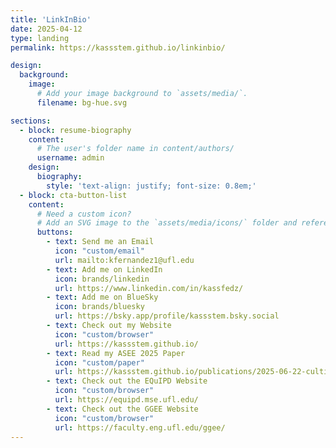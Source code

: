 ```yaml
---
title: 'LinkInBio'
date: 2025-04-12
type: landing
permalink: https://kassstem.github.io/linkinbio/

design:
  background:
    image:
      # Add your image background to `assets/media/`.
      filename: bg-hue.svg

sections:
  - block: resume-biography
    content:
      # The user's folder name in content/authors/
      username: admin
    design:
      biography:
        style: 'text-align: justify; font-size: 0.8em;'
  - block: cta-button-list
    content:
      # Need a custom icon?
      # Add an SVG image to the `assets/media/icons/` folder and reference it in the `icon` field below
      buttons:
        - text: Send me an Email
          icon: "custom/email"
          url: mailto:kfernandez1@ufl.edu
        - text: Add me on LinkedIn
          icon: brands/linkedin
          url: https://www.linkedin.com/in/kassfedz/
        - text: Add me on BlueSky
          icon: brands/bluesky
          url: https://bsky.app/profile/kassstem.bsky.social
        - text: Check out my Website
          icon: "custom/browser"
          url: https://kassstem.github.io/
        - text: Read my ASEE 2025 Paper
          icon: "custom/paper"
          url: https://kassstem.github.io/publications/2025-06-22-cultivating-future-engineers-through-mentoring-experiences
        - text: Check out the EQuIPD Website
          icon: "custom/browser"
          url: https://equipd.mse.ufl.edu/
        - text: Check out the GGEE Website
          icon: "custom/browser"
          url: https://faculty.eng.ufl.edu/ggee/
---
```

